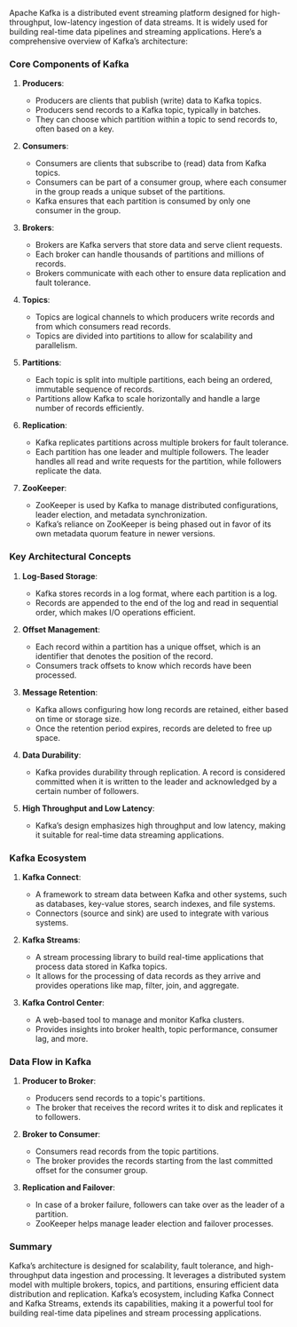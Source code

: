Apache Kafka is a distributed event streaming platform designed for high-throughput, low-latency ingestion of data streams. It is widely used for building real-time data pipelines and streaming applications. Here’s a comprehensive overview of Kafka’s architecture:

### Core Components of Kafka

1. **Producers**:
    - Producers are clients that publish (write) data to Kafka topics.
    - Producers send records to a Kafka topic, typically in batches.
    - They can choose which partition within a topic to send records to, often based on a key.

2. **Consumers**:
    - Consumers are clients that subscribe to (read) data from Kafka topics.
    - Consumers can be part of a consumer group, where each consumer in the group reads a unique subset of the partitions.
    - Kafka ensures that each partition is consumed by only one consumer in the group.

3. **Brokers**:
    - Brokers are Kafka servers that store data and serve client requests.
    - Each broker can handle thousands of partitions and millions of records.
    - Brokers communicate with each other to ensure data replication and fault tolerance.

4. **Topics**:
    - Topics are logical channels to which producers write records and from which consumers read records.
    - Topics are divided into partitions to allow for scalability and parallelism.

5. **Partitions**:
    - Each topic is split into multiple partitions, each being an ordered, immutable sequence of records.
    - Partitions allow Kafka to scale horizontally and handle a large number of records efficiently.

6. **Replication**:
    - Kafka replicates partitions across multiple brokers for fault tolerance.
    - Each partition has one leader and multiple followers. The leader handles all read and write requests for the partition, while followers replicate the data.

7. **ZooKeeper**:
    - ZooKeeper is used by Kafka to manage distributed configurations, leader election, and metadata synchronization.
    - Kafka’s reliance on ZooKeeper is being phased out in favor of its own metadata quorum feature in newer versions.

### Key Architectural Concepts

1. **Log-Based Storage**:
    - Kafka stores records in a log format, where each partition is a log.
    - Records are appended to the end of the log and read in sequential order, which makes I/O operations efficient.

2. **Offset Management**:
    - Each record within a partition has a unique offset, which is an identifier that denotes the position of the record.
    - Consumers track offsets to know which records have been processed.

3. **Message Retention**:
    - Kafka allows configuring how long records are retained, either based on time or storage size.
    - Once the retention period expires, records are deleted to free up space.

4. **Data Durability**:
    - Kafka provides durability through replication. A record is considered committed when it is written to the leader and acknowledged by a certain number of followers.

5. **High Throughput and Low Latency**:
    - Kafka’s design emphasizes high throughput and low latency, making it suitable for real-time data streaming applications.

### Kafka Ecosystem

1. **Kafka Connect**:
    - A framework to stream data between Kafka and other systems, such as databases, key-value stores, search indexes, and file systems.
    - Connectors (source and sink) are used to integrate with various systems.

2. **Kafka Streams**:
    - A stream processing library to build real-time applications that process data stored in Kafka topics.
    - It allows for the processing of data records as they arrive and provides operations like map, filter, join, and aggregate.

3. **Kafka Control Center**:
    - A web-based tool to manage and monitor Kafka clusters.
    - Provides insights into broker health, topic performance, consumer lag, and more.

### Data Flow in Kafka

1. **Producer to Broker**:
    - Producers send records to a topic's partitions.
    - The broker that receives the record writes it to disk and replicates it to followers.

2. **Broker to Consumer**:
    - Consumers read records from the topic partitions.
    - The broker provides the records starting from the last committed offset for the consumer group.

3. **Replication and Failover**:
    - In case of a broker failure, followers can take over as the leader of a partition.
    - ZooKeeper helps manage leader election and failover processes.

### Summary

Kafka’s architecture is designed for scalability, fault tolerance, and high-throughput data ingestion and processing. It leverages a distributed system model with multiple brokers, topics, and partitions, ensuring efficient data distribution and replication. Kafka’s ecosystem, including Kafka Connect and Kafka Streams, extends its capabilities, making it a powerful tool for building real-time data pipelines and stream processing applications.